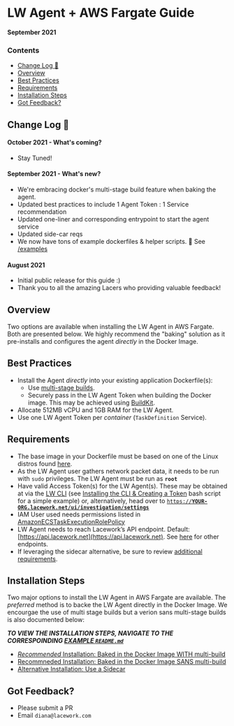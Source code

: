 
# LW Agent + AWS Fargate Guide <!-- omit in toc -->
**September 2021**

### Contents
- [Change Log :notebook:](#change-log-notebook)
- [Overview](#overview)
- [Best Practices](#best-practices)
- [Requirements](#requirements)
- [Installation Steps](#installation-steps)
- [Got Feedback?](#got-feedback)

## Change Log :notebook: 
#### October 2021 - What's coming? <!-- omit in toc -->
* Stay Tuned! 

#### September 2021 - What's new? <!-- omit in toc -->
* We're embracing docker's multi-stage build feature when baking the agent.
* Updated best practices to include 1 Agent Token : 1 Service recommendation
* Updated one-liner and corresponding entrypoint to start the agent service
* Updated side-car reqs
* We now have tons of example dockerfiles & helper scripts. :star_struck: See [/examples](/examples)

#### August 2021  <!-- omit in toc -->
* Initial public release for this guide :)
* Thank you to all the amazing Lacers who providing valuable feedback!

## Overview

Two options are available when installing the LW Agent in AWS Fargate. Both are presented below. We highly recommend the "baking" solution as it pre-installs and configures the agent _directly_ in the Docker Image.

## Best Practices

* Install the Agent _directly_ into your existing application Dockerfile(s):
    * Use [multi-stage builds](https://docs.docker.com/develop/develop-images/multistage-build/#use-multi-stage-builds).
    * Securely pass in the LW Agent Token when building the Docker image. This may be achieved using [BuildKit](https://docs.docker.com/develop/develop-images/build_enhancements/).
* Allocate 512MB vCPU and 1GB RAM for the LW Agent.
* Use one LW Agent Token per _container_ (`TaskDefinition` Service).

## Requirements

* The base image in your Dockerfile must be based on one of the Linux distros found [here](https://support.lacework.com/hc/en-us/articles/360005230014). 
* As the LW Agent user gathers network packet data, it needs to be run with <code>sudo</code></strong> privileges. The LW Agent must be run as <strong><code>root</code></strong>
* Have valid Access Token(s) for the LW Agent(s). These may be obtained at via the [LW CLI](https://github.com/lacework/go-sdk/wiki/CLI-Documentation#agent-access-token-management) (see [Installing the CLI & Creating a Token](/examples/cliToken.sh) bash script for a simple example) or, alternatively, head over to <code>[https://](https://YOUR-ORG.lacework.net/ui/investigation/settings)<strong><span style="text-decoration:underline;">YOUR-ORG[.lacework.net/ui/investigation/settings](https://YOUR-ORG.lacework.net/ui/investigation/settings)</span></strong>  </code>
* IAM User used needs permissions listed in [AmazonECSTaskExecutionRolePolicy](https://console.aws.amazon.com/iam/home#/policies/arn:aws:iam::aws:policy/service-role/AmazonECSTaskExecutionRolePolicy$jsonEditor)
* LW Agent needs to reach Lacework’s API endpoint.  Default: [https://api.lacework.net](https://api.lacework.net). See [here](https://support.lacework.com/hc/en-us/articles/1500007918841-Agent-Server-URL) for other endpoints.
* If leveraging the sidecar alternative, be sure to review [additional requirements](/examples/sidecar/README.md#additional-requirements).

## Installation Steps 

Two major options to install the LW Agent in AWS Fargate are available. The *preferred* method is to backe the LW Agent directly in the Docker Image. We encourgae the use of multi stage builds but a verion sans multi-stage builds is also documented below:

***TO VIEW THE INSTALLATION STEPS, NAVIGATE TO THE CORRESPOINDING [EXAMPLE `README.md`](/examples)***

- [*Recommended* Installation: Baked in the Docker Image WITH multi-build](examples/baked-multistageRECOMMENDED)
- [Recommneded Installation: Baked in the Docker Image SANS multi-build](examples/baked-github-build)
- [Alternative Installation: Use a Sidecar](examples/sidecar)

## Got Feedback?

- Please submit a PR
- Email `diana@lacework.com`
